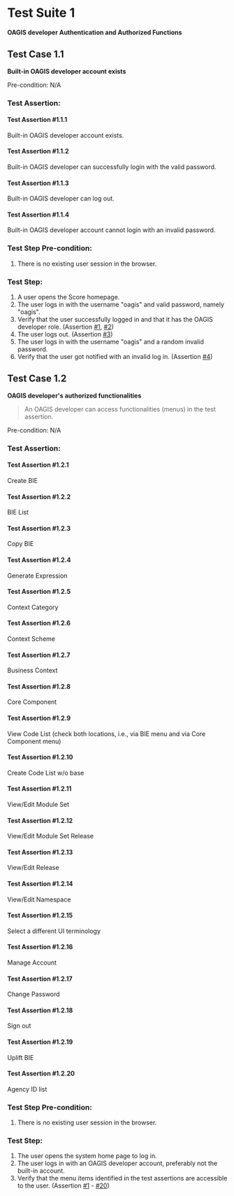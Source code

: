 # Test Suite 1

**OAGIS developer Authentication and Authorized Functions**


## Test Case 1.1

**Built-in OAGIS developer account exists**

Pre-condition: N/A


### Test Assertion:

#### Test Assertion #1.1.1
Built-in OAGIS developer account exists.

#### Test Assertion #1.1.2
Built-in OAGIS developer can successfully login with the valid password.

#### Test Assertion #1.1.3
Built-in OAGIS developer can log out.

#### Test Assertion #1.1.4
Built-in OAGIS developer account cannot login with an invalid password.

### Test Step Pre-condition:

1. There is no existing user session in the browser.

### Test Step:

1. A user opens the Score homepage.
2. The user logs in with the username "oagis" and valid password, namely "oagis".
3. Verify that the user successfully logged in and that it has the OAGIS developer role. (Assertion [#1](#test-assertion-111), [#2](#test-assertion-112))
4. The user logs out. (Assertion [#3](#test-assertion-113))
5. The user logs in with the username "oagis" and a random invalid password.
6. Verify that the user got notified with an invalid log in. (Assertion [#4](#test-assertion-114))

## Test Case 1.2

**OAGIS developer's authorized functionalities**

> An OAGIS developer can access functionalities (menus) in the test assertion.

Pre-condition: N/A


### Test Assertion:

#### Test Assertion #1.2.1
Create BIE

#### Test Assertion #1.2.2
BIE List

#### Test Assertion #1.2.3
Copy BIE

#### Test Assertion #1.2.4
Generate Expression

#### Test Assertion #1.2.5
Context Category

#### Test Assertion #1.2.6
Context Scheme

#### Test Assertion #1.2.7
Business Context

#### Test Assertion #1.2.8
Core Component

#### Test Assertion #1.2.9
View Code List (check both locations, i.e., via BIE menu and via Core Component menu)

#### Test Assertion #1.2.10
Create Code List w/o base

#### Test Assertion #1.2.11
View/Edit Module Set

#### Test Assertion #1.2.12
View/Edit Module Set Release

#### Test Assertion #1.2.13
View/Edit Release

#### Test Assertion #1.2.14
View/Edit Namespace

#### Test Assertion #1.2.15
Select a different UI terminology

#### Test Assertion #1.2.16
Manage Account

#### Test Assertion #1.2.17
Change Password

#### Test Assertion #1.2.18
Sign out

#### Test Assertion #1.2.19
Uplift BIE

#### Test Assertion #1.2.20
Agency ID list

### Test Step Pre-condition:

1. There is no existing user session in the browser.

### Test Step:

1. The user opens the system home page to log in.
2. The user logs in with an OAGIS developer account, preferably not the built-in account.
3. Verify that the menu items identified in the test assertions are accessible to the user. (Assertion [#1](#test-assertion-121) - [#20](#test-assertion-1220))